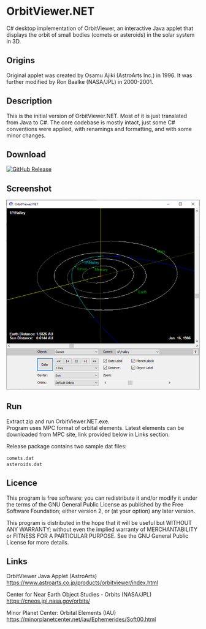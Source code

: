 
# OrbitViewer.NET

C# desktop implementation of OrbitViewer, an interactive Java applet
that displays the orbit of small bodies (comets or asteroids) in the
solar system in 3D.


## Origins

Original applet was created by Osamu Ajiki (AstroArts Inc.) in 1996.
It was further modified by Ron Baalke (NASA/JPL) in 2000-2001.


## Description

This is the initial version of OrbitViewer.NET. Most of it is just 
translated from Java to C#. The core codebase is mostly intact, 
just some C# conventions were applied, with renamings and formatting, 
and with some minor changes.


## Download

[![GitHub Release](https://img.shields.io/github/v/release/jurakovic/orbitviewer.net)](https://github.com/jurakovic/OrbitViewer.NET/releases/latest)


## Screenshot

![Screenshot](screenshot.png)


## Run

Extract zip and run OrbitViewer.NET.exe.  
Program uses MPC format of orbital elements. Latest elements can be
downloaded from MPC site, link provided below in Links section.

Release package contains two sample dat files:

```
comets.dat
asteroids.dat
```


## Licence

This program is free software; you can redistribute it and/or modify
it under the terms of the GNU General Public License as published by
the Free Software Foundation; either version 2, or (at your option)
any later version.

This program is distributed in the hope that it will be useful
but WITHOUT ANY WARRANTY; without even the implied warranty of
MERCHANTABILITY or FITNESS FOR A PARTICULAR PURPOSE.  See the
GNU General Public License for more details.


## Links

OrbitViewer Java Applet (AstroArts)  
<https://www.astroarts.co.jp/products/orbitviewer/index.html>

Center for Near Earth Object Studies - Orbits (NASA/JPL)  
<https://cneos.jpl.nasa.gov/orbits/>

Minor Planet Center: Orbital Elements (IAU)  
<https://minorplanetcenter.net/iau/Ephemerides/Soft00.html>

